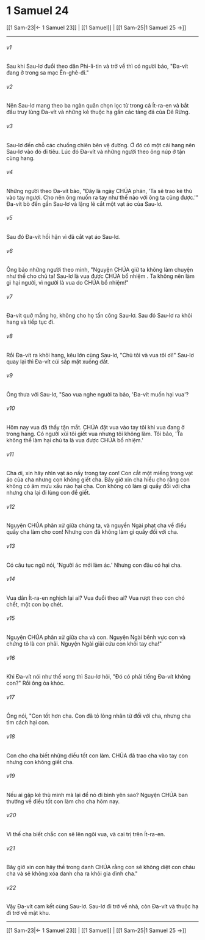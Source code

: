 # 1 Samuel 24

[[1 Sam-23|← 1 Samuel 23]] | [[1 Samuel]] | [[1 Sam-25|1 Samuel 25 →]]
***



###### v1 
Sau khi Sau-lơ đuổi theo dân Phi-li-tin và trở về thì có người báo, "Đa-vít đang ở trong sa mạc Ên-ghê-đi." 

###### v2 
Nên Sau-lơ mang theo ba ngàn quân chọn lọc từ trong cả Ít-ra-en và bắt đầu truy lùng Đa-vít và những kẻ thuộc hạ gần các tảng đá của Dê Rừng. 

###### v3 
Sau-lơ đến chỗ các chuồng chiên bên vệ đường. Ở đó có một cái hang nên Sau-lơ vào đó đi tiêu. Lúc đó Đa-vít và những người theo ông núp ở tận cùng hang. 

###### v4 
Những người theo Đa-vít bảo, "Đây là ngày CHÚA phán, 'Ta sẽ trao kẻ thù vào tay ngươi. Cho nên ông muốn ra tay như thế nào với ông ta cũng được.'" Đa-vít bò đến gần Sau-lơ và lặng lẽ cắt một vạt áo của Sau-lơ. 

###### v5 
Sau đó Đa-vít hối hận vì đã cắt vạt áo Sau-lơ. 

###### v6 
Ông bảo những người theo mình, "Nguyện CHÚA giữ ta không làm chuyện như thế cho chủ ta! Sau-lơ là vua được CHÚA bổ nhiệm . Ta không nên làm gì hại người, vì người là vua do CHÚA bổ nhiệm!" 

###### v7 
Đa-vít quở mắng họ, không cho họ tấn công Sau-lơ. Sau đó Sau-lơ ra khỏi hang và tiếp tục đi. 

###### v8 
Rồi Đa-vít ra khỏi hang, kêu lớn cùng Sau-lơ, "Chủ tôi và vua tôi ơi!" Sau-lơ quay lại thì Đa-vít cúi sấp mặt xuống đất. 

###### v9 
Ông thưa với Sau-lơ, "Sao vua nghe người ta bảo, 'Đa-vít muốn hại vua'? 

###### v10 
Hôm nay vua đã thấy tận mắt. CHÚA đặt vua vào tay tôi khi vua đang ở trong hang. Có người xúi tôi giết vua nhưng tôi không làm. Tôi bảo, 'Ta không thể làm hại chủ ta là vua được CHÚA bổ nhiệm.' 

###### v11 
Cha ơi, xin hãy nhìn vạt áo nầy trong tay con! Con cắt một miếng trong vạt áo của cha nhưng con không giết cha. Bây giờ xin cha hiểu cho rằng con không có âm mưu xấu nào hại cha. Con không có làm gì quấy đối với cha nhưng cha lại đi lùng con để giết. 

###### v12 
Nguyện CHÚA phân xử giữa chúng ta, và nguyền Ngài phạt cha về điều quấy cha làm cho con! Nhưng con đã không làm gì quấy đối với cha. 

###### v13 
Có câu tục ngữ nói, 'Người ác mới làm ác.' Nhưng con đâu có hại cha. 

###### v14 
Vua dân Ít-ra-en nghịch lại ai? Vua đuổi theo ai? Vua rượt theo con chó chết, một con bọ chét. 

###### v15 
Nguyện CHÚA phân xử giữa cha và con. Nguyện Ngài bênh vực con và chứng tỏ là con phải. Nguyện Ngài giải cứu con khỏi tay cha!" 

###### v16 
Khi Đa-vít nói như thế xong thì Sau-lơ hỏi, "Đó có phải tiếng Đa-vít không con?" Rồi ông òa khóc. 

###### v17 
Ông nói, "Con tốt hơn cha. Con đã tỏ lòng nhân từ đối với cha, nhưng cha tìm cách hại con. 

###### v18 
Con cho cha biết những điều tốt con làm. CHÚA đã trao cha vào tay con nhưng con không giết cha. 

###### v19 
Nếu ai gặp kẻ thù mình mà lại để nó đi bình yên sao? Nguyện CHÚA ban thưởng về điều tốt con làm cho cha hôm nay. 

###### v20 
Vì thế cha biết chắc con sẽ lên ngôi vua, và cai trị trên Ít-ra-en. 

###### v21 
Bây giờ xin con hãy thề trong danh CHÚA rằng con sẽ không diệt con cháu cha và sẽ không xóa danh cha ra khỏi gia đình cha." 

###### v22 
Vậy Đa-vít cam kết cùng Sau-lơ. Sau-lơ đi trở về nhà, còn Đa-vít và thuộc hạ đi trở về mật khu.

***
[[1 Sam-23|← 1 Samuel 23]] | [[1 Samuel]] | [[1 Sam-25|1 Samuel 25 →]]
